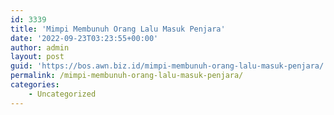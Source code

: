 ```yaml
---
id: 3339
title: 'Mimpi Membunuh Orang Lalu Masuk Penjara'
date: '2022-09-23T03:23:55+00:00'
author: admin
layout: post
guid: 'https://bos.awn.biz.id/mimpi-membunuh-orang-lalu-masuk-penjara/'
permalink: /mimpi-membunuh-orang-lalu-masuk-penjara/
categories:
    - Uncategorized
---
```


